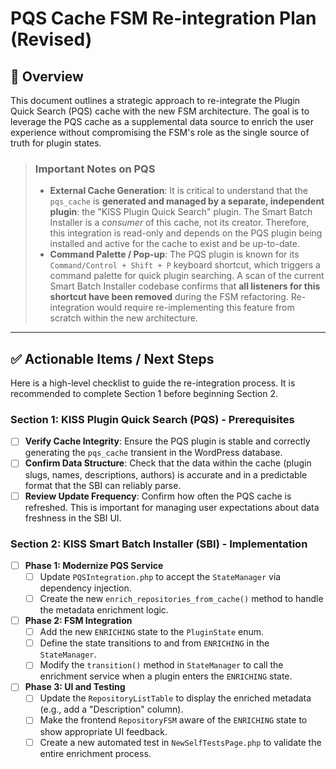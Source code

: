 # PQS Cache FSM Re-integration Plan (Revised)

## 🎯 **Overview**

This document outlines a strategic approach to re-integrate the Plugin Quick Search (PQS) cache with the new FSM architecture. The goal is to leverage the PQS cache as a supplemental data source to enrich the user experience without compromising the FSM's role as the single source of truth for plugin states.

> ### Important Notes on PQS
>
> * **External Cache Generation**: It is critical to understand that the `pqs_cache` is **generated and managed by a separate, independent plugin**: the "KISS Plugin Quick Search" plugin. The Smart Batch Installer is a *consumer* of this cache, not its creator. Therefore, this integration is read-only and depends on the PQS plugin being installed and active for the cache to exist and be up-to-date.
> * **Command Palette / Pop-up**: The PQS plugin is known for its `Command/Control + Shift + P` keyboard shortcut, which triggers a command palette for quick plugin searching. A scan of the current Smart Batch Installer codebase confirms that **all listeners for this shortcut have been removed** during the FSM refactoring. Re-integration would require re-implementing this feature from scratch within the new architecture.

---

## ✅ **Actionable Items / Next Steps**

Here is a high-level checklist to guide the re-integration process. It is recommended to complete Section 1 before beginning Section 2.

### **Section 1: KISS Plugin Quick Search (PQS) - Prerequisites**

* [ ] **Verify Cache Integrity**: Ensure the PQS plugin is stable and correctly generating the `pqs_cache` transient in the WordPress database.
* [ ] **Confirm Data Structure**: Check that the data within the cache (plugin slugs, names, descriptions, authors) is accurate and in a predictable format that the SBI can reliably parse.
* [ ] **Review Update Frequency**: Confirm how often the PQS cache is refreshed. This is important for managing user expectations about data freshness in the SBI UI.

### **Section 2: KISS Smart Batch Installer (SBI) - Implementation**

* [ ] **Phase 1: Modernize PQS Service**
    * [ ] Update `PQSIntegration.php` to accept the `StateManager` via dependency injection.
    * [ ] Create the new `enrich_repositories_from_cache()` method to handle the metadata enrichment logic.
* [ ] **Phase 2: FSM Integration**
    * [ ] Add the new `ENRICHING` state to the `PluginState` enum.
    * [ ] Define the state transitions to and from `ENRICHING` in the `StateManager`.
    * [ ] Modify the `transition()` method in `StateManager` to call the enrichment service when a plugin enters the `ENRICHING` state.
* [ ] **Phase 3: UI and Testing**
    * [ ] Update the `RepositoryListTable` to display the enriched metadata (e.g., add a "Description" column).
    * [ ] Make the frontend `RepositoryFSM` aware of the `ENRICHING` state to show appropriate UI feedback.
    * [ ] Create a new automated test in `NewSelfTestsPage.php` to validate the entire enrichment process.
